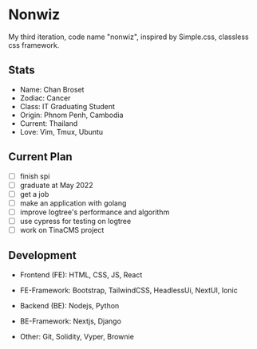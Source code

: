 # Nonwiz

My third iteration, code name "nonwiz", inspired by Simple.css, classless css framework.

## Stats

- Name: Chan Broset
- Zodiac: Cancer
- Class: IT Graduating Student
- Origin: Phnom Penh, Cambodia
- Current: Thailand
- Love: Vim, Tmux, Ubuntu

## Current Plan

- [ ] finish spi 
- [ ] graduate at May 2022
- [ ] get a job
- [ ] make an application with golang
- [ ] improve logtree's performance and algorithm
- [ ] use cypress for testing on logtree
- [ ] work on TinaCMS project

## Development

- Frontend (FE): HTML, CSS, JS, React
- FE-Framework: Bootstrap, TailwindCSS, HeadlessUi, NextUI, Ionic

- Backend (BE): Nodejs, Python
- BE-Framework: Nextjs, Django

- Other: Git, Solidity, Vyper, Brownie
